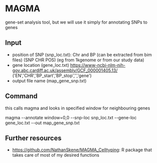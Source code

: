 # MAGMA
gene-set analysis tool, but we will use it simply for annotating SNPs to genes

## Input
- position of SNP (snp_loc.txt): Chr and BP (can be extracted from bim files) (SNP CHR POS) (eg from 1kgenome or from our study data)
- gene location (gene_loc.txt) https://www-ncbi-nlm-nih-gov.abc.cardiff.ac.uk/assembly/GCF_000001405.13/ ('EN','CHR','BP_start','BP_stop','','gene')
- output file name (map_gene_snp.txt)

## Command
this calls magma and looks in specified window for neighbouring genes

magma --annotate window=0,0 --snp-loc snp_loc.txt --gene-loc gene_loc.txt --out map_gene_snp.txt

## Further resources
- https://github.com/NathanSkene/MAGMA_Celltyping: R package that takes care of most of my desired functions
